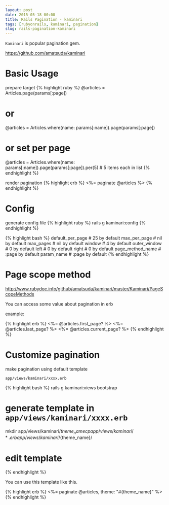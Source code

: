 ```yaml
---
layout: post
date: 2015-05-18 00:00
title: Rails Pagination - kaminari
tags: [rubyonrails, kaminari, pagination]
slug: rails-pagination-kaminari
---
```


`Kaminari` is popular pagination gem.

https://github.com/amatsuda/kaminari

# Basic Usage

prepare target 
{% highlight ruby %}
@articles = Articles.page(params[:page])
# or
@articles = Articles.where(name: params[:name]).page(params[:page])
# or set per page
@articles = Articles.where(name: params[:name]).page(params[:page]).per(5) # 5 items each in list
{% endhighlight %}

render pagination
{% highlight erb %}
<%= paginate @articles %>
{% endhighlight %}

# Config

generate config file
{% highlight ruby %}
rails g kaminari:config
{% endhighlight %}

{% highlight bash %}
default_per_page  # 25 by default
max_per_page      # nil by default
max_pages         # nil by default
window            # 4 by default
outer_window      # 0 by default
left              # 0 by default
right             # 0 by default
page_method_name  # :page by default
param_name        # :page by default
{% endhighlight %}

# Page scope method

http://www.rubydoc.info/github/amatsuda/kaminari/master/Kaminari/PageScopeMethods

You can access some value about pagination in erb

example:

{% highlight erb %}
<%= @articles.first_page? %>
<%= @articles.last_page? %>
<%= @articles.current_page? %>
{% endhighlight %}

# Customize pagination

make pagination using default template

`app/views/kaminari/xxxx.erb`

{% highlight bash %}
rails g kaminari:views bootstrap

# generate template in `app/views/kaminari/xxxx.erb`

mkdir app/views/kaminari/${theme_name}
cp app/views/kaminari/*.erb app/views/kaminari/${theme_name}/

# edit template
{% endhighlight %}

You can use this template like this.

{% highlight erb %}
<%= paginate @articles, theme: "#{theme_name}" %>
{% endhighlight %}
